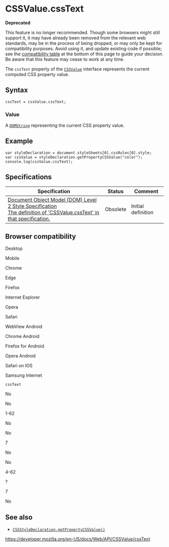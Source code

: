 # CSSValue.cssText

**Deprecated**

This feature is no longer recommended. Though some browsers might still support it, it may have already been removed from the relevant web standards, may be in the process of being dropped, or may only be kept for compatibility purposes. Avoid using it, and update existing code if possible; see the [compatibility table](#browser_compatibility) at the bottom of this page to guide your decision. Be aware that this feature may cease to work at any time.

The `cssText` property of the [`CSSValue`](../cssvalue) interface represents the current computed CSS property value.

## Syntax

    cssText = cssValue.cssText;

### Value

A [`DOMString`](../domstring) representing the current CSS property value.

## Example

    var styleDeclaration = document.styleSheets[0].cssRules[0].style;
    var cssValue = styleDeclaration.getPropertyCSSValue("color");
    console.log(cssValue.cssText);

## Specifications

<table><thead><tr class="header"><th>Specification</th><th>Status</th><th>Comment</th></tr></thead><tbody><tr class="odd"><td><a href="https://www.w3.org/TR/DOM-Level-2-Style/css.html#CSS-CSSValue-cssText">Document Object Model (DOM) Level 2 Style Specification<br />
<span class="small">The definition of 'CSSValue.cssText' in that specification.</span></a></td><td><span class="spec-obsolete">Obsolete</span></td><td>Initial definition</td></tr></tbody></table>

## Browser compatibility

Desktop

Mobile

Chrome

Edge

Firefox

Internet Explorer

Opera

Safari

WebView Android

Chrome Android

Firefox for Android

Opera Android

Safari on IOS

Samsung Internet

`cssText`

No

No

1-62

No

No

7

No

No

4-62

?

7

No

## See also

- [`CSSStyleDeclaration.getPropertyCSSValue()`](../cssstyledeclaration/getpropertycssvalue)

<a href="https://developer.mozilla.org/en-US/docs/Web/API/CSSValue/cssText" class="_attribution-link">https://developer.mozilla.org/en-US/docs/Web/API/CSSValue/cssText</a>
